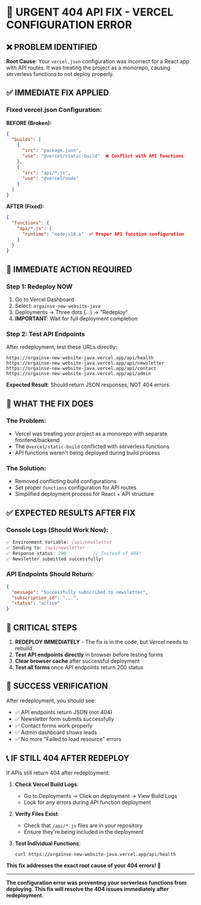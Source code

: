 # 🚨 URGENT 404 API FIX - VERCEL CONFIGURATION ERROR

## ❌ **PROBLEM IDENTIFIED**

**Root Cause**: Your `vercel.json` configuration was incorrect for a React app with API routes. It was treating the project as a monorepo, causing serverless functions to not deploy properly.

## ✅ **IMMEDIATE FIX APPLIED**

### **Fixed vercel.json Configuration:**

**BEFORE (Broken):**
```json
{
  "builds": [
    {
      "src": "package.json",
      "use": "@vercel/static-build"  ❌ Conflict with API functions
    },
    {
      "src": "api/*.js", 
      "use": "@vercel/node"
    }
  ]
}
```

**AFTER (Fixed):**
```json
{
  "functions": {
    "api/*.js": {
      "runtime": "nodejs18.x"  ✅ Proper API function configuration
    }
  }
}
```

## 🚀 **IMMEDIATE ACTION REQUIRED**

### **Step 1: Redeploy NOW**
1. Go to Vercel Dashboard
2. Select: `orgainse-new-website-java`
3. Deployments → Three dots (...) → "Redeploy"
4. **IMPORTANT**: Wait for full deployment completion

### **Step 2: Test API Endpoints**
After redeployment, test these URLs directly:

```
https://orgainse-new-website-java.vercel.app/api/health
https://orgainse-new-website-java.vercel.app/api/newsletter
https://orgainse-new-website-java.vercel.app/api/contact
https://orgainse-new-website-java.vercel.app/api/admin
```

**Expected Result**: Should return JSON responses, NOT 404 errors.

## 🎯 **WHAT THE FIX DOES**

### **The Problem:**
- Vercel was treating your project as a monorepo with separate frontend/backend
- The `@vercel/static-build` conflicted with serverless functions
- API functions weren't being deployed during build process

### **The Solution:**
- Removed conflicting build configurations
- Set proper `functions` configuration for API routes
- Simplified deployment process for React + API structure

## ✅ **EXPECTED RESULTS AFTER FIX**

### **Console Logs (Should Work Now):**
```javascript
✅ Environment Variable: /api/newsletter
✅ Sending to: /api/newsletter  
✅ Response status: 200          // Instead of 404!
✅ Newsletter submitted successfully!
```

### **API Endpoints Should Return:**
```json
{
  "message": "Successfully subscribed to newsletter",
  "subscription_id": "...",
  "status": "active"
}
```

## 🚨 **CRITICAL STEPS**

1. **REDEPLOY IMMEDIATELY** - The fix is in the code, but Vercel needs to rebuild
2. **Test API endpoints directly** in browser before testing forms
3. **Clear browser cache** after successful deployment
4. **Test all forms** once API endpoints return 200 status

## 🎉 **SUCCESS VERIFICATION**

After redeployment, you should see:
- ✅ API endpoints return JSON (not 404)
- ✅ Newsletter form submits successfully  
- ✅ Contact forms work properly
- ✅ Admin dashboard shows leads
- ✅ No more "Failed to load resource" errors

## 📞 **IF STILL 404 AFTER REDEPLOY**

If APIs still return 404 after redeployment:

1. **Check Vercel Build Logs**:
   - Go to Deployments → Click on deployment → View Build Logs
   - Look for any errors during API function deployment

2. **Verify Files Exist**:
   - Check that `/api/*.js` files are in your repository
   - Ensure they're being included in the deployment

3. **Test Individual Functions**:
   ```bash
   curl https://orgainse-new-website-java.vercel.app/api/health
   ```

**This fix addresses the exact root cause of your 404 errors! 🎯**

---

**The configuration error was preventing your serverless functions from deploying. This fix will resolve the 404 issues immediately after redeployment.**